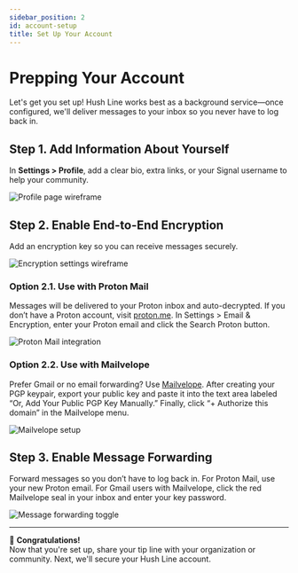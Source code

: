 ```yaml
---
sidebar_position: 2
id: account-setup
title: Set Up Your Account
---
```


# Prepping Your Account

Let's get you set up! Hush Line works best as a background service—once configured, we'll deliver messages to your inbox so you never have to log back in.

## Step 1. Add Information About Yourself

In **Settings > Profile**, add a clear bio, extra links, or your Signal username to help your community.

![Profile page wireframe](https://hushline.app/assets/img/docs/prep-account.webp)

## Step 2. Enable End-to-End Encryption

Add an encryption key so you can receive messages securely.

![Encryption settings wireframe](https://hushline.app/assets/img/docs/settings-encryption.webp)

### Option 2.1. Use with Proton Mail

Messages will be delivered to your Proton inbox and auto-decrypted. If you don’t have a Proton account, visit [proton.me](https://proton.me). In Settings > Email & Encryption, enter your Proton email and click the Search Proton button.

![Proton Mail integration](https://hushline.app/assets/img/docs/settings-proton.webp)

### Option 2.2. Use with Mailvelope

Prefer Gmail or no email forwarding? Use [Mailvelope](https://mailvelope.com/en/help#installation). After creating your PGP keypair, export your public key and paste it into the text area labeled “Or, Add Your Public PGP Key Manually.” Finally, click “+ Authorize this domain” in the Mailvelope menu.

![Mailvelope setup](https://hushline.app/assets/img/docs/settings-pgp.webp)

## Step 3. Enable Message Forwarding

Forward messages so you don’t have to log back in. For Proton Mail, use your new Proton email. For Gmail users with Mailvelope, click the red Mailvelope seal in your inbox and enter your key password.

![Message forwarding toggle](https://hushline.app/assets/img/docs/settings-forwarding.webp)

---

🎉 **Congratulations!**  
Now that you're set up, share your tip line with your organization or community. Next, we'll secure your Hush Line account.
